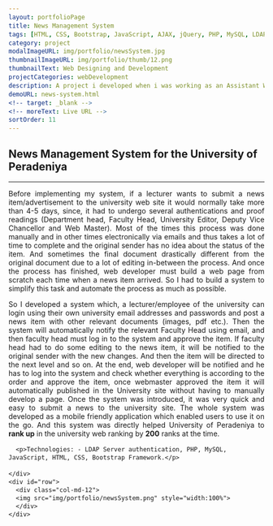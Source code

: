 ```yaml
---
layout: portfolioPage
title: News Management System
tags: [HTML, CSS, Bootstrap, JavaScript, AJAX, jQuery, PHP, MySQL, LDAP Server]
category: project
modalImageURL: img/portfolio/newsSystem.jpg
thumbnailImageURL: img/portfolio/thumb/12.png
thumbnailText: Web Designing and Development
projectCategories: webDevelopment
description: A project i developed when i was working as an Assistant Web Developer at the University of Peradeniya to make the internal news publishing more efficient.
demoURL: news-system.html
<!-- target: _blank -->
<!-- moreText: Live URL -->
sortOrder: 11
---
```

<!-- Experience Section -->
<div id="works" class="text-center">
  <div class="container">
    <div class="section-title center" >
      <h2>News Management System for the University of Peradeniya</h2>
      <hr>
      <p style="text-align:justify">
        Before implementing my system, if a lecturer wants to submit a news item/advertisement to the university web site it would normally take more than 4-5 days, since, it had to undergo several authentications and proof readings (Department head, Faculty Head, University Editor, Deputy Vice Chancellor and Web Master). Most of the times this process was done manually and in other times electronically via emails and thus takes a lot of time to complete and the original sender has no idea about the status of the item. And sometimes the final document drastically different from the original document due to a lot of editing in-between the process. And once the process has finished, web developer must build a web page from scratch each time when a news item arrived. So I had to build a system to simplify this task and automate the process as much as possible.</p>
      <p style="text-align:justify">
        So I developed a system which, a lecturer/employee of the university can login using their own university email addresses and passwords and post a news item with other relevant documents (images, pdf etc.). Then the system will automatically notify the relevant Faculty Head using email, and then faculty head must log in to the system and approve the item. If faculty head had to do some editing to the news item, it will be notified to the original sender with the new changes. And then the item will be directed to the next level and so on. At the end, web developer will be notified and he has to log into the system and check whether everything is according to the order and approve the item, once webmaster approved the item it will automatically published in the University site without having to manually develop a page. Once the system was introduced, it was very quick and easy to submit a news to the university site. The whole system was developed as a mobile friendly application which enabled users to use it on the go. And this system was directly helped University of Peradeniya to <b>rank up</b> in the university web ranking by <b>200</b> ranks at the time.
      </p>

      <p>Technologies: - LDAP Server authentication, PHP, MySQL, JavaScript, HTML, CSS, Bootstrap Framework.</p>

    </div>
    <div id="row">
      <div class="col-md-12">
      <img src="img/portfolio/newsSystem.png" style="width:100%">
      </div>
    </div>
  </div>
</div>
